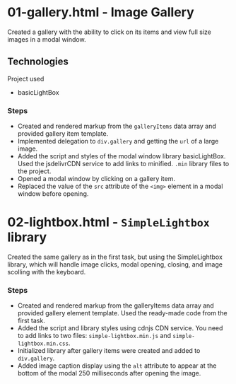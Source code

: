 # 01-gallery.html - Image Gallery

Created a gallery with the ability to click on its items and view full size images in a modal window.

## Technologies

Project used

- basicLightBox

### Steps

- Created and rendered markup from the `galleryItems` data array and provided gallery item template.
- Implemented delegation to `div.gallery` and getting the `url` of a large image.
- Added the script and styles of the modal window library basicLightBox. Used the jsdelivrCDN service to add links to minified. `.min` library files to the project.
- Opened a modal window by clicking on a gallery item.
- Replaced the value of the `src` attribute of the `<img>` element in a modal window before opening.

# 02-lightbox.html - `SimpleLightbox` library

Created the same gallery as in the first task, but using the SimpleLightbox library, which will handle image clicks, modal opening, closing, and image scolling with the keyboard.

### Steps

- Created and rendered markup from the galleryItems data array and provided gallery element template. Used the ready-made code from the first task.
- Added the script and library styles using cdnjs CDN service. You need to add links to two files: `simple-lightbox.min.js` and `simple-lightbox.min.css`.
- Initialized library after gallery items were created and added to `div.gallery`.
- Added image caption display using the `alt` attribute to appear at the bottom of the modal 250 milliseconds after opening the image.
